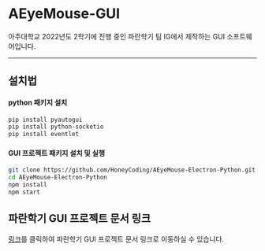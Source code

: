 # AEyeMouse-GUI



아주대학교 2022년도 2학기에 진행 중인 파란학기 팀 IG에서 제작하는 GUI 소프트웨어입니다.

---

## 설치법

#### python 패키지 설치

```bash
pip install pyautogui
pip install python-socketio
pip install eventlet
```

#### GUI 프로젝트 패키지 설치 및 실행

```bash
git clone https://github.com/HoneyCoding/AEyeMouse-Electron-Python.git
cd AEyeMouse-Electron-Python
npm install
npm start
```



## 파란학기 GUI 프로젝트 문서 링크

[링크](https://github.com/HoneyCoding/AEyeMouse-Electron-Python/tree/main/GUI%20Project%20Documents)를 클릭하여 파란학기 GUI 프로젝트 문서 링크로 이동하실 수 있습니다.